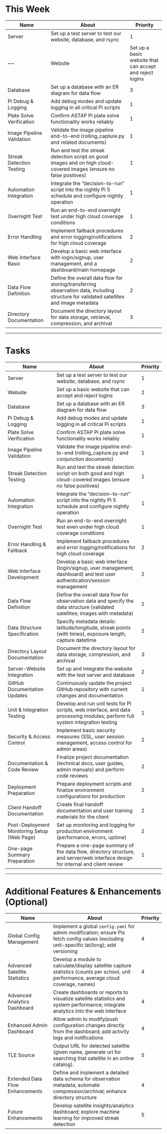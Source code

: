 # This Week

| Name                        | About                                                                                                                                         | Priority |
| --------------------------- | --------------------------------------------------------------------------------------------------------------------------------------------- | -------- |
| Server                      | Set up a test server to test our website, database, and rsync                                                                                | 1        |
~~| Website                     | Set up a basic website that can accept and reject logins                                                                                      | 2        |~~
| Database                    | Set up a database with an ER diagram for data flow                                                                                            | 3        |
| Pi Debug & Logging          | Add debug modes and update logging in all critical Pi scripts                                                                                 | 1        |
| Plate Solve Verification    | Confirm ASTAP Pi plate solve functionality works reliably                                                                                   | 1        |
| Image Pipeline Validation   | Validate the image pipeline end-to-end (rolling_capture.py and related documents)                                                             | 1        |
| Streak Detection Testing    | Run and test the streak detection script on good images and on high cloud-covered images (ensure no false positives)                             | 1        |
| Automation Integration      | Integrate the “decision-to-run” script into the nightly Pi 5 schedule and configure nightly operation                                          | 1        |
| Overnight Test              | Run an end-to-end overnight test under high cloud coverage conditions                                                                         | 1        |
| Error Handling              | Implement fallback procedures and error logging/notifications for high cloud coverage                                                         | 2        |
| Web Interface Basic         | Develop a basic web interface with login/signup, user management, and a dashboard/main homepage                                                 | 2        |
| Data Flow Definition        | Define the overall data flow for storing/transferring observation data, including structure for validated satellites and image metadata       | 2        |
| Directory Documentation     | Document the directory layout for data storage, retrieval, compression, and archival                                                           | 3        |

---

# Tasks

| Name                        | About                                                                                                                                         | Priority |
| --------------------------- | --------------------------------------------------------------------------------------------------------------------------------------------- | -------- |
| Server                      | Set up a test server to test our website, database, and rsync                                                                                 | 1        |
| Website                     | Set up a basic website that can accept and reject logins                                                                                      | 2        |
| Database                    | Set up a database with an ER diagram for data flow                                                                                            | 3        |
| Pi Debug & Logging          | Add debug modes and update logging in all critical Pi scripts                                                                                 | 1        |
| Plate Solve Verification    | Confirm ASTAP Pi plate solve functionality works reliably                                                                                   | 1        |
| Image Pipeline Validation   | Validate the image pipeline end-to-end (rolling_capture.py and conjunction documents)                                                         | 1        |
| Streak Detection Testing    | Run and test the streak detection script on both good and high cloud-covered images (ensure no false positives)                                 | 1        |
| Automation Integration      | Integrate the “decision-to-run” script into the nightly Pi 5 schedule and configure nightly operation                                          | 1        |
| Overnight Test              | Run an end-to-end overnight test even under high cloud coverage conditions                                                                   | 1        |
| Error Handling & Fallback   | Implement fallback procedures and error logging/notifications for high cloud coverage                                                         | 2        |
| Web Interface Development   | Develop a basic web interface (login/signup, user management, dashboard) and test user authentication/session management                         | 2        |
| Data Flow Definition        | Define the overall data flow for observation data and specify the data structure (validated satellites; images with metadata)                   | 2        |
| Data Structure Specification| Specify metadata details: latitude/longitude, streak points (with times), exposure length, capture datetime                                      | 2        |
| Directory Layout Documentation | Document the directory layout for data storage, compression, and archival                                                                   | 3        |
| Server-Website Integration  | Set up and integrate the website with the test server and database                                                                            | 2        |
| GitHub Documentation Updates| Continuously update the project GitHub repository with current changes and documentation                                                       | 1        |
| Unit & Integration Testing       | Develop and run unit tests for Pi scripts, web interface, and data processing modules; perform full system integration testing                                             | 1        |
| Security & Access Control        | Implement basic security measures (SSL, user session management, access control for admin areas)                                                                         | 2        |
| Documentation & Code Review      | Finalize project documentation (technical docs, user guides, admin manuals) and perform code reviews                                                                     | 2        |
| Deployment Preparation           | Prepare deployment scripts and finalize environment configurations for production                                                                                    | 2        |
| Client Handoff Documentation     | Create final handoff documentation and user training materials for the client                                                                                          | 2        |
| Post-Deployment Monitoring Setup (Web Page) | Set up monitoring and logging for production environment (performance, errors, uptime)                                                                                 | 2        |
| One-page Summary Preparation| Prepare a one-page summary of the data flow, directory structure, and server/web interface design for internal and client review                  | 1        |

---

# Additional Features & Enhancements (Optional)

| Name                         | About                                                                                                                                         | Priority |
| ---------------------------- | --------------------------------------------------------------------------------------------------------------------------------------------- | -------- |
| Global Config Management     | Implement a global `config.yaml` for admin modification; ensure Pis fetch config values (excluding unit-specific lat/long); add versioning      | 4        |
| Advanced Satellite Statistics| Develop a module to calculate/display satellite capture statistics (counts per school, unit performance, average cloud coverage, names)       | 4        |
| Advanced Analytics Dashboard      | Create dashboards or reports to visualize satellite statistics and system performance; integrate analytics into the web interface                                          | 4        |
| Enhanced Admin Dashboard     | Allow admin to modify/push configuration changes directly from the dashboard; add activity logs and notifications                                | 4        |
| TLE Source| Output URL for detected satelltie (given name, generate url for searching that satellite in an online catalog).                               | 5        |
| Extended Data Flow Enhancements| Define and implement a detailed data schema for observation metadata; automate compression/archival; enhance directory structure                | 4        |
| Future Enhancements          | Develop satellite insights/analytics dashboard; explore machine learning for improved streak detection                                           | 5        |
